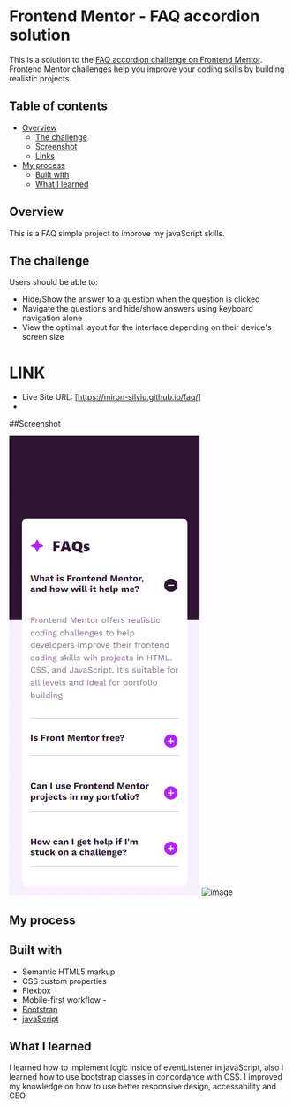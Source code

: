 # Frontend Mentor - FAQ accordion solution

This is a solution to the [FAQ accordion challenge on Frontend Mentor](https://www.frontendmentor.io/challenges/faq-accordion-wyfFdeBwBz). Frontend Mentor challenges help you improve your coding skills by building realistic projects.

## Table of contents

- [Overview](#overview)
  - [The challenge](#the-challenge)
  - [Screenshot](#screenshot)
  - [Links](#links)
- [My process](#my-process)
  - [Built with](#built-with)
  - [What I learned](#what-i-learned)

## Overview

This is a FAQ simple project to improve my javaScript skills.

## The challenge

Users should be able to:

- Hide/Show the answer to a question when the question is clicked
- Navigate the questions and hide/show answers using keyboard navigation alone
- View the optimal layout for the interface depending on their device's screen size

# LINK
- Live Site URL: [https://miron-silviu.github.io/faq/]
- 
##Screenshot

![alt text](image.png)
![image](https://github.com/Miron-Silviu/faq/assets/119732322/b4b93b4f-ef40-4bf0-bf06-0b63dcf590c4)



## My process

## Built with

- Semantic HTML5 markup
- CSS custom properties
- Flexbox
- Mobile-first workflow -
- [Bootstrap](https://getbootstrap.com/docs/5.3/getting-started/introduction/)
- [javaScript](https://developer.mozilla.org/en-US/docs/Learn/JavaScript)

## What I learned

I learned how to implement logic inside of eventListener in javaScript, also I learned how to use bootstrap classes in concordance with CSS. I improved my knowledge on how to use better responsive design, accessability and CEO.
